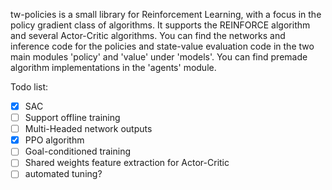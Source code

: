  tw-policies is a small library for Reinforcement Learning, with a focus in the policy gradient class of algorithms. It supports the REINFORCE algorithm and several Actor-Critic algorithms. You can find the networks and inference code for the policies and state-value evaluation code in the two main modules 'policy' and 'value' under 'models'. You can find premade algorithm implementations in the 'agents' module.

Todo list:
 - [X] SAC
 - [ ] Support offline training
 - [ ] Multi-Headed network outputs
 - [X] PPO algorithm
 - [ ] Goal-conditioned training
 - [ ] Shared weights feature extraction for Actor-Critic
 - [ ] automated tuning?
